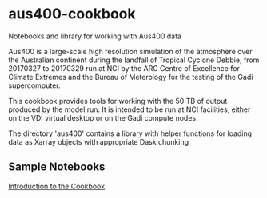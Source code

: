# aus400-cookbook
Notebooks and library for working with Aus400 data

Aus400 is a large-scale high resolution simulation of the atmosphere over the Australian continent during the landfall of 
Tropical Cyclone Debbie, from 20170327 to 20170329 run at NCI by the ARC Centre of Excellence for Climate Extremes and the
Bureau of Meterology for the testing of the Gadi supercomputer.

This cookbook provides tools for working with the 50 TB of output produced by the model run. It is intended to be run at NCI
facilities, either on the VDI virtual desktop or on the Gadi compute nodes.

The directory 'aus400' contains a library with helper functions for loading data as Xarray objects with appropriate Dask chunking

## Sample Notebooks

[Introduction to the Cookbook](https://nbviewer.jupyter.org/github/coecms/aus400-cookbook/blob/master/notebooks/Introduction.ipynb)
